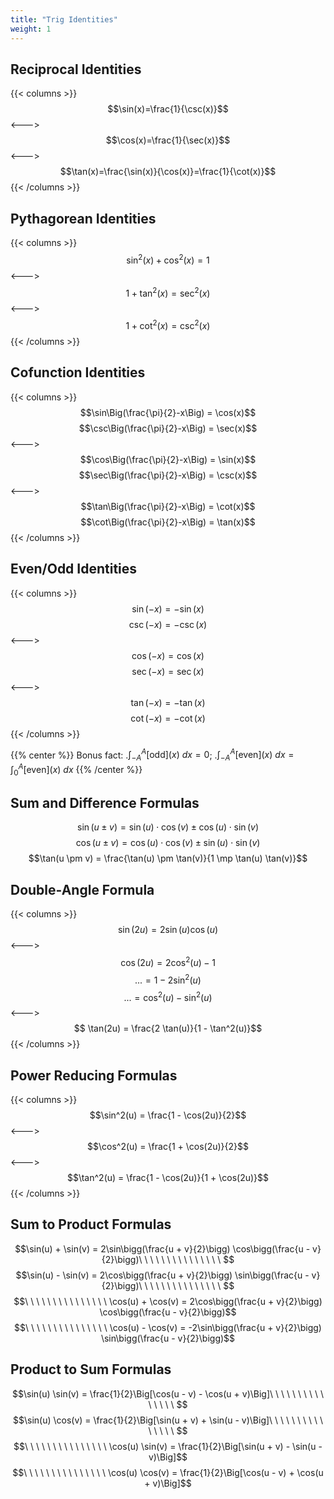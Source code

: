 ```yaml
---
title: "Trig Identities"
weight: 1
---
```


## Reciprocal Identities

{{< columns >}} <!-- begin -->
$$\sin(x)=\frac{1}{\csc(x)}$$
<---> <!-- separator -->
$$\cos(x)=\frac{1}{\sec(x)}$$
<---> <!-- separator -->
$$\tan(x)=\frac{\sin(x)}{\cos(x)}=\frac{1}{\cot(x)}$$
{{< /columns >}}

## Pythagorean Identities

{{< columns >}} <!-- begin -->
$$\sin^2(x) + \cos^2(x) = 1$$
<---> <!-- separator -->
$$1+\tan^2(x) = \sec^2(x)$$
<---> <!-- separator -->
$$1+\cot^2(x)=\csc^2(x)$$
{{< /columns >}}

## Cofunction Identities

{{< columns >}} <!-- begin -->
$$\sin\Big(\frac{\pi}{2}-x\Big) = \cos(x)$$
$$\csc\Big(\frac{\pi}{2}-x\Big) = \sec(x)$$
<---> <!-- separator -->
$$\cos\Big(\frac{\pi}{2}-x\Big) = \sin(x)$$
$$\sec\Big(\frac{\pi}{2}-x\Big) = \csc(x)$$
<---> <!-- separator -->
$$\tan\Big(\frac{\pi}{2}-x\Big) = \cot(x)$$
$$\cot\Big(\frac{\pi}{2}-x\Big) = \tan(x)$$
{{< /columns >}}

## Even/Odd Identities

{{< columns >}} <!-- begin -->
$$ \sin(-x) = -\sin(x)$$
$$ \csc(-x) = -\csc(x)$$
<---> <!-- separator -->
$$ \cos(-x) = \cos(x)$$
$$ \sec(-x) = \sec(x)$$
<---> <!-- separator -->
$$ \tan(-x) = - \tan(x)$$
$$ \cot(-x) = -\cot(x)$$
{{< /columns >}}

{{% center %}}
Bonus fact: .$\int_{-A}^A \text{[odd]}(x)\ dx = 0$; .$\int_{-A}^A \text{[even]}(x)\ dx = \int_0^A \text{[even]}(x)\ dx$
{{% /center %}}

## Sum and Difference Formulas
$$ \sin(u \pm v) = \sin(u) \cdot \cos(v) \pm \cos(u) \cdot \sin(v)$$
$$ \cos(u \pm v) = \cos(u) \cdot \cos(v) \pm \sin(u) \cdot \sin(v)$$
$$\tan(u \pm v) = \frac{\tan(u) \pm \tan(v)}{1 \mp \tan(u) \tan(v)}$$

## Double-Angle Formula

{{< columns >}} <!-- begin -->
$$ \sin(2u) = 2 \sin(u) \cos(u)$$
<---> <!-- separator -->
$$ \cos(2u) = 2 \cos^2(u) - 1$$
$$ ... = 1- 2 \sin^2(u) $$
$$ ... = \cos^2(u) - \sin^2(u) $$
<---> <!-- separator -->
$$ \tan(2u) = \frac{2 \tan(u)}{1 - \tan^2(u)}$$
{{< /columns >}}

## Power Reducing Formulas

{{< columns >}} <!-- begin -->
$$\sin^2(u) = \frac{1 - \cos(2u)}{2}$$
<---> <!-- separator -->
$$\cos^2(u) = \frac{1 + \cos(2u)}{2}$$
<---> <!-- separator -->
$$\tan^2(u) = \frac{1 - \cos(2u)}{1 + \cos(2u)}$$
{{< /columns >}}

## Sum to Product Formulas

$$\sin(u) + \sin(v) = 2\sin\bigg(\frac{u + v}{2}\bigg) \cos\bigg(\frac{u - v}{2}\bigg)\ \ \ \ \ \ \ \ \ \ \ \ \ \ \ $$
$$\sin(u) - \sin(v) = 2\cos\bigg(\frac{u + v}{2}\bigg) \sin\bigg(\frac{u - v}{2}\bigg)\ \ \ \ \ \ \ \ \ \ \ \ \ \ \ $$
$$\ \ \ \ \ \ \ \ \ \ \ \ \ \ \ \cos(u) + \cos(v) = 2\cos\bigg(\frac{u + v}{2}\bigg) \cos\bigg(\frac{u - v}{2}\bigg)$$
$$\ \ \ \ \ \ \ \ \ \ \ \ \ \ \ \cos(u) - \cos(v) = -2\sin\bigg(\frac{u + v}{2}\bigg) \sin\bigg(\frac{u - v}{2}\bigg)$$

## Product to Sum Formulas

$$\sin(u) \sin(v) = \frac{1}{2}\Big[\cos(u - v) - \cos(u + v)\Big]\ \ \ \ \ \ \ \ \ \ \ \ \ \ \ $$
$$\sin(u) \cos(v) = \frac{1}{2}\Big[\sin(u + v) + \sin(u - v)\Big]\ \ \ \ \ \ \ \ \ \ \ \ \ \ \ $$
$$\ \ \ \ \ \ \ \ \ \ \ \ \ \ \ \cos(u) \sin(v) = \frac{1}{2}\Big[\sin(u + v) - \sin(u - v)\Big]$$
$$\ \ \ \ \ \ \ \ \ \ \ \ \ \ \ \cos(u) \cos(v) = \frac{1}{2}\Big[\cos(u - v) + \cos(u + v)\Big]$$
